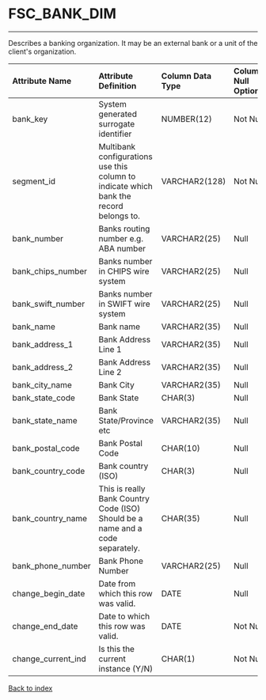 # FSC_BANK_DIM

---

Describes a banking organization.  It may be an external bank or a unit of the client's organization.

| Attribute Name     | Attribute Definition                                                                   | Column Data Type   | Column Null Option   | Column Is PK   | Column Is FK   |
|:-------------------|:---------------------------------------------------------------------------------------|:-------------------|:---------------------|:---------------|:---------------|
| bank_key           | System generated surrogate identifier                                                  | NUMBER(12)         | Not Null             | Yes            | No             |
| segment_id         | Multibank configurations use this column to indicate which bank the record belongs to. | VARCHAR2(128)      | Not Null             | Yes            | No             |
| bank_number        | Banks routing number e.g. ABA number                                                   | VARCHAR2(25)       | Null                 | No             | No             |
| bank_chips_number  | Banks number in CHIPS wire system                                                      | VARCHAR2(25)       | Null                 | No             | No             |
| bank_swift_number  | Banks number in SWIFT wire system                                                      | VARCHAR2(25)       | Null                 | No             | No             |
| bank_name          | Bank name                                                                              | VARCHAR2(35)       | Null                 | No             | No             |
| bank_address_1     | Bank Address Line 1                                                                    | VARCHAR2(35)       | Null                 | No             | No             |
| bank_address_2     | Bank Address Line 2                                                                    | VARCHAR2(35)       | Null                 | No             | No             |
| bank_city_name     | Bank City                                                                              | VARCHAR2(35)       | Null                 | No             | No             |
| bank_state_code    | Bank State                                                                             | CHAR(3)            | Null                 | No             | No             |
| bank_state_name    | Bank State/Province etc                                                                | VARCHAR2(35)       | Null                 | No             | No             |
| bank_postal_code   | Bank Postal Code                                                                       | CHAR(10)           | Null                 | No             | No             |
| bank_country_code  | Bank country (ISO)                                                                     | CHAR(3)            | Null                 | No             | No             |
| bank_country_name  | This is really Bank Country Code (ISO) Should be a name and a code separately.         | CHAR(35)           | Null                 | No             | No             |
| bank_phone_number  | Bank Phone Number                                                                      | VARCHAR2(25)       | Null                 | No             | No             |
| change_begin_date  | Date from which this row was valid.                                                    | DATE               | Null                 | No             | No             |
| change_end_date    | Date to which this row was valid.                                                      | DATE               | Not Null             | No             | No             |
| change_current_ind | Is this the current instance (Y/N)                                                     | CHAR(1)            | Not Null             | No             | No             |

[Back to index](./index.md)